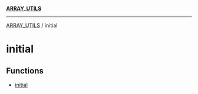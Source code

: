 [**ARRAY_UTILS**](../README.md)

***

[ARRAY_UTILS](../README.md) / initial

# initial

## Functions

- [initial](functions/initial.md)
